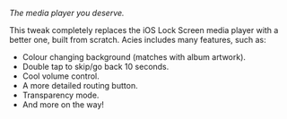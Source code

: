 _The media player you deserve._  

This tweak completely replaces the iOS Lock Screen media player with a better one, built from scratch. Acies includes many features, such as:

*   Colour changing background (matches with album artwork).
*   Double tap to skip/go back 10 seconds.
*   Cool volume control.
*   A more detailed routing button.
*   Transparency mode.
*   And more on the way!
